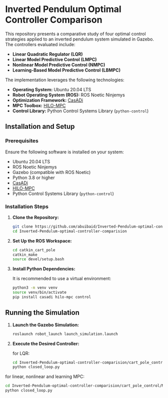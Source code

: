
# Inverted Pendulum Optimal Controller Comparison

This repository presents a comparative study of four optimal control strategies applied to an inverted pendulum system simulated in Gazebo. The controllers evaluated include:

- **Linear Quadratic Regulator (LQR)**
- **Linear Model Predictive Control (LMPC)**
- **Nonlinear Model Predictive Control (NMPC)**
- **Learning-Based Model Predictive Control (LBMPC)**

The implementation leverages the following technologies:

- **Operating System:** Ubuntu 20.04 LTS
- **Robot Operating System (ROS):** ROS Noetic Ninjemys
- **Optimization Framework:** [CasADi](https://web.casadi.org/)
- **MPC Toolbox:** [HILO-MPC](https://github.com/hilo-mpc/hilo-mpc)
- **Control Library:** Python Control Systems Library (`python-control`)


## Installation and Setup

### Prerequisites

Ensure the following software is installed on your system:

- Ubuntu 20.04 LTS
- ROS Noetic Ninjemys
- Gazebo (compatible with ROS Noetic)
- Python 3.8 or higher
- [CasADi](https://web.casadi.org/get/)
- [HILO-MPC](https://github.com/hilo-mpc/hilo-mpc)
- Python Control Systems Library (`python-control`)

### Installation Steps

1. **Clone the Repository:**

   ```bash
   git clone https://github.com/abuibaid/Inverted-Pendulum-optimal-controller-comparision.git
   cd Inverted-Pendulum-optimal-controller-comparision
   ```

2. **Set Up the ROS Workspace:**

   ```bash
   cd catkin_cart_pole
   catkin_make
   source devel/setup.bash
   ```

3. **Install Python Dependencies:**

   It is recommended to use a virtual environment:

   ```bash
   python3 -m venv venv
   source venv/bin/activate
   pip install casadi hilo-mpc control
   ```

## Running the Simulation

1. **Launch the Gazebo Simulation:**

   ```bash
   roslaunch robot_launch launch_simulation.launch
   ```

2. **Execute the Desired Controller:**

   for LQR:

   ```bash
   cd Inverted-Pendulum-optimal-controller-comparision/cart_pole_control/LQR
   python closed_loop.py
   ```
  for linear, nonlinear and learning MPC:

   ```bash
   cd Inverted-Pendulum-optimal-controller-comparision/cart_pole_control/MPC
   python closed_loop.py
   ```
